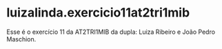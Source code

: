 # luizalinda.exercicio11at2tri1mib
Esse é o exercício 11 da AT2TRI1MIB da dupla: Luiza Ribeiro e João Pedro Maschion.
